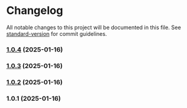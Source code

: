 # Changelog

All notable changes to this project will be documented in this file. See [standard-version](https://github.com/conventional-changelog/standard-version) for commit guidelines.

### [1.0.4](https://github.com/dmeikle/node-http-connector/compare/v1.0.3...v1.0.4) (2025-01-16)

### [1.0.3](https://github.com/dmeikle/node-http-connector/compare/v1.0.2...v1.0.3) (2025-01-16)

### [1.0.2](https://github.com/dmeikle/node-http-connector/compare/v1.0.1...v1.0.2) (2025-01-16)

### 1.0.1 (2025-01-16)
